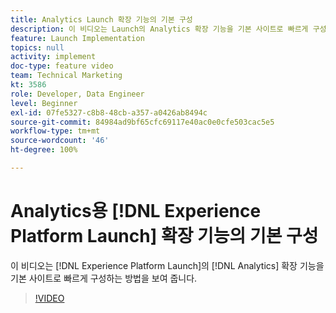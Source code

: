 ```yaml
---
title: Analytics Launch 확장 기능의 기본 구성
description: 이 비디오는 Launch의 Analytics 확장 기능을 기본 사이트로 빠르게 구성하는 방법을 보여 줍니다.
feature: Launch Implementation
topics: null
activity: implement
doc-type: feature video
team: Technical Marketing
kt: 3586
role: Developer, Data Engineer
level: Beginner
exl-id: 07fe5327-c8b8-48cb-a357-a0426ab8494c
source-git-commit: 84984ad9bf65cfc69117e40ac0e0cfe503cac5e5
workflow-type: tm+mt
source-wordcount: '46'
ht-degree: 100%

---
```


# Analytics용 [!DNL Experience Platform Launch] 확장 기능의 기본 구성

이 비디오는 [!DNL Experience Platform Launch]의 [!DNL Analytics] 확장 기능을 기본 사이트로 빠르게 구성하는 방법을 보여 줍니다.

>[!VIDEO](https://video.tv.adobe.com/v/28751/?quality=12&learn=on)
